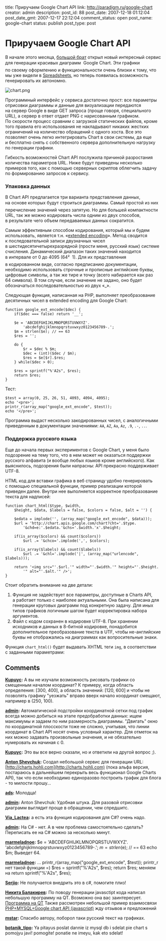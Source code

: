 title: Приручаем Google Chart API
link: http://paradigm.ru/google-chart
creator: admin
description: 
post_id: 88
post_date: 2007-12-18 01:12:04
post_date_gmt: 2007-12-17 22:12:04
comment_status: open
post_name: google-chart
status: publish
post_type: post

# Приручаем Google Chart API

В начале этого месяца, [большой брат](http://google.com) открыл новый интересный сервис для генерации красивых диаграмм  Google Chart. Эти графики по своему оформлению и функциональности очень близки к тому, что мы уже видели в [Spreadsheets](http://docs.google.com/), но теперь появилась возможность генерировать их автономно.

![chart.png](/;-\)/2007/12/chart.png)

Программный интерфейс у сервиса достаточно прост: все параметры отрисовки диаграммы и данные для визуализации передаются на сервер Google в виде GET запроса (проще говоря, специального URL), а сервер в ответ отдает PNG с нарисованным графиком. По скорости процесс сравним с загрузкой статических файлов, кроме того правила его использования не накладывают никаких жестких ограничений на количество обращений с одного хоста. Все это позволяет очень легко интегрировать Chart в свои системы, да еще и бесплатно снять с собственного сервера дополнительную нагрузку по генерации графики. 

Гибкость возможностей Chart API послужила причиной разростания количества параметров URL. Ниже будут приведены несколько примеров того, как с помощью серверных скриптов облегчить задачу по формированию запросов к сервису.

### Упаковка данных

В Chart API предлагается три варианта представления данных, на основе которых будут строиться диаграммы. Самый простой из них  перечисление значений через запятую. Но для большей компактности URL, так же можно кодировать числа одним из двух способов, в результате чего объем передаваемых данных сократится.

Самым эффективным способом кодирования, который мы и будем использовать, является т.н. «[extended encoding](http://code.google.com/apis/chart/#extended)». Метод сводится к последовательной записи двузначных чисел в шестидесятичетырехразрядной (прости меня, русский язык) системе счисления. Динамический диапазон таких значений находится в интервале от 0 до 4095 (64²  1). Для их представления в кодированном виде, согласно предписанию документации, необходимо использовать строчные и прописные английские буквы, цифровые символы, а так же тире и точку (всего набирается как раз 64 символа). В том случае, если значение не задано, оно будет обозначаться последовательностью из двух «_».

Следующая функция, написанная на PHP, выполняет преобразование десятичных чисел в extended encoding для Google Chart:
    
    function google_ext_encode($dec) {
        if($dec === false) return '__';
    
        $e = 'ABCDEFGHIJKLMNOPQRSTUVWXYZ'.
            'abcdefghijklmnopqrstuvwxyz0123456789-.';
        $m = strlen($e); // == 63
        $res = '';
    
        do {
            $r = $dec % $m;
            $dec = (int)($dec / $m);
            $res = $e[$r].$res;
        } while($dec > 0);
    
        $res = sprintf("%'A2s", $res);
        return $res;
    }

Тест:
    
    $test = array(0, 25, 26, 51, 4093, 4094, 4095);
    echo '<pre>';
    printr_r(array_map("google_ext_encode", $test));
    echo '</pre>';
    

Программа выдаст несколько закодированных чисел, с аналогичными приведенным в документации значениями: `AA`, `AZ`, `Aa`, `Az`, `.9`, `.-`, `..`.

### Поддержка русского языка

Еще до начала первых экспериментов с Google Chart, у меня было подозрение на тему того, что в нем может не оказаться поддержки русского алфавита (и вообще любых языков кроме английского). Как выяснилось, подозрения были напрасны: API прекрасно поддерживает UTF-8.

HTML код для вставки графика в веб страницу удобно генерировать с помощью специальной функции, пример реализации которой приведен далее. Внутри нее выполняется корректное преобразование текста для надписей:
    
    function chart_html($type, $width,
        $height, $data, $labels = false, $colors = false, $alt = '') {
    
        $edata = implode('', (array_map("google_ext_encode", $data)));
        $url = 'http://chart.apis.google.com/chart?cht='.$type.
            '&chd=e:'.$edata.'&chs='.$width.'x'.$height;
    
        if(is_array($colors) && count($colors))
            $url .= '&chco='.implode(',', $colors);
    
        if(is_array($labels) && count($labels))
            $url .= '&chl='.implode('|', (array_map("urlencode", $labels)));
    
        return '<img src="'.$url.'" width="'.$width.'" height="'.$height.
            '" alt="'.$alt.'" />';
    }

Стоит обратить внимание на две детали: 

  1. Функция не задействует все параметры, доступные в Charts API, а работает только с наиболее актуальными. Она была написана для генерации круговых диаграмм под конкретную задачу. Для иных типов графиков логичным шагом будет корректировка набора аргументов.
  2. Файл с кодом сохранен в кодировке UTF-8. При хранении исходников и данных в 8-битной кодировке, понадобится дополнительное преобразование текста в UTF, чтобы не-английские буквы не отображались на диаграммах как вопросительные знаки.

Функция `chart_html()` будет выдавать XHTML теги `img`, в соответствии с заданными параметрами:

## Comments

**[Kupuyc](#73 "2007-12-18 02:18:16"):** А вы не изучали возможность рисовать графики со смещенным началом координат? К примеру, когда область определения: [300, 400], а область значений: [120, 600] и чтобы не позволять графику "уезжать" вправо вверх начало координат смещают, например в (250, 100).

**[admin](#74 "2007-12-18 04:46:37"):** Автоматической подстройки координатной сетки под график всегда можно добиться на этапе предобработки данных: ищем максимумы и задаем по ним размерность диаграммы. "Двигать" окно по координатной плосскости тоже не сложно, учитывая, что линии координат в Chart API носят очень условный характер. Для отметок на них можно задавать произвольные значения, и не обязательно нумеровать их начиная с 0.

**[Kupuyc](#75 "2007-12-18 08:00:49"):** Это вы все верно сказали, но и ответили на другой вопрос ;).

**[Anton Shevchuk](#76 "2007-12-18 14:02:08"):** Создал небольшой сервис для генерации URL: [http://charts.hohli.com](http://charts.hohli.com) (пока альфа версия, постараюсь в дальнейшем перекрыть весь функционал Google Charts API), так что если необходимо единоразово построить график для блога - то милости прошу...

**[ads](#77 "2007-12-18 14:28:13"):** Молодца!

**[admin](#78 "2007-12-18 14:52:06"):** Anton Shevchuk: Удобная штука. Для разовой отрисовки диаграмм выглядит проще в обращении, чем спредшитс.

**[Via_Lactea](#99 "2007-12-20 00:36:18"):** а есть эта функция кодирования для C#? очень надо.

**[admin](#100 "2007-12-20 01:30:30"):** На C# - нет. А в чем проблема самостоятельно сделать? Переписать ее на C# можно за несколько минут.

**[marmeladnoe](#3939 "2008-10-24 15:48:08"):** $e = 'ABCDEFGHIJKLMNOPQRSTUVWXYZ'. 'abcdefghijklmnopqrstuvwxyz0123456789-.'; $m = strlen($e); // == 63 echo $m; Выведет 64.

**[marmeladnoe](#3941 "2008-10-24 16:00:09"):** ... printr_r(array_map("google_ext_encode", $test)); printr_r нет такой функции =) $res = sprintf("%'A2s", $res); return $res; меняем на return sprintf("%'A2s", $res);

**[Serjio](#11697 "2008-12-16 19:10:28"):** Не получается внедрить это в c#, помогите плиз!

**[Никита Балакирев](#45055 "2010-04-24 16:55:50"):** По поводу генерации javasctipt кода написал небольшую программу на QT. Возможно она вас заинтересует. [Программа на QT](http://lifeisfine.ru/2010/04/programmgooglecapi/) Также рассмотрен небольшой пример взаимосвязи [PHP+MYSQL+Google chart API (javascript)](http://lifeisfine.ru/2010/04/google-chart-api-mysql-php/) жду отзывов и предложений

**[mstar](#25779 "2009-02-17 19:21:20"):** Спасибо автору, поборол таки русский текст на графиках.

**[botanik_tipo](#57766 "2011-07-19 15:03:01"):** Ya pitayus poslat dannie iz mysql db i sdelat pie chart s pomojyu javi! pomogite! ponatie ne imeyu, kak eto sdelat!


